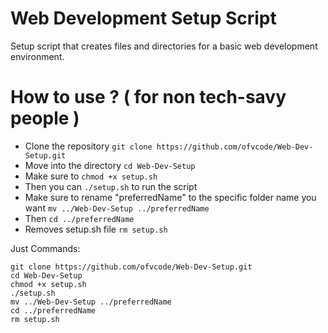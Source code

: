 # Web Development Setup Script
Setup script that creates files and directories for a basic web development environment.


# How to use ? ( for non tech-savy people )
* Clone the repository `git clone https://github.com/ofvcode/Web-Dev-Setup.git`
* Move into the directory `cd Web-Dev-Setup`
* Make sure to `chmod +x setup.sh`
* Then you can `./setup.sh` to run the script
* Make sure to rename "preferredName" to the specific folder name you want `mv ../Web-Dev-Setup ../preferredName`
* Then `cd ../preferredName`
* Removes setup.sh file `rm setup.sh`

Just Commands: 

```
git clone https://github.com/ofvcode/Web-Dev-Setup.git
cd Web-Dev-Setup
chmod +x setup.sh
./setup.sh
mv ../Web-Dev-Setup ../preferredName
cd ../preferredName
rm setup.sh
```
